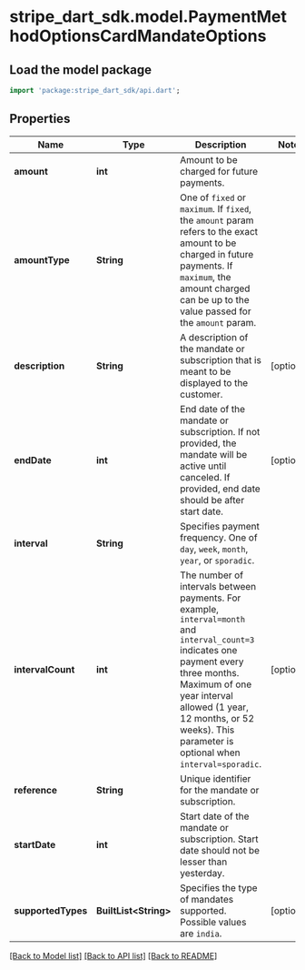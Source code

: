 # stripe_dart_sdk.model.PaymentMethodOptionsCardMandateOptions

## Load the model package
```dart
import 'package:stripe_dart_sdk/api.dart';
```

## Properties
Name | Type | Description | Notes
------------ | ------------- | ------------- | -------------
**amount** | **int** | Amount to be charged for future payments. | 
**amountType** | **String** | One of `fixed` or `maximum`. If `fixed`, the `amount` param refers to the exact amount to be charged in future payments. If `maximum`, the amount charged can be up to the value passed for the `amount` param. | 
**description** | **String** | A description of the mandate or subscription that is meant to be displayed to the customer. | [optional] 
**endDate** | **int** | End date of the mandate or subscription. If not provided, the mandate will be active until canceled. If provided, end date should be after start date. | [optional] 
**interval** | **String** | Specifies payment frequency. One of `day`, `week`, `month`, `year`, or `sporadic`. | 
**intervalCount** | **int** | The number of intervals between payments. For example, `interval=month` and `interval_count=3` indicates one payment every three months. Maximum of one year interval allowed (1 year, 12 months, or 52 weeks). This parameter is optional when `interval=sporadic`. | [optional] 
**reference** | **String** | Unique identifier for the mandate or subscription. | 
**startDate** | **int** | Start date of the mandate or subscription. Start date should not be lesser than yesterday. | 
**supportedTypes** | **BuiltList&lt;String&gt;** | Specifies the type of mandates supported. Possible values are `india`. | [optional] 

[[Back to Model list]](../README.md#documentation-for-models) [[Back to API list]](../README.md#documentation-for-api-endpoints) [[Back to README]](../README.md)



